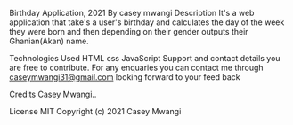 Birthday Application, 2021
By casey mwangi
Description
It's a web application that take's a user's birthday and calculates the day of the week they were born and then depending on their gender outputs their Ghanian(Akan) name.

Technologies Used
HTML
css
JavaScript
Support and contact details
you are free to contribute. For any enquaries you can contact me through caseymwangi31@gmail.com looking forward to your feed back

Credits
Casey Mwangi..

License
MIT Copyright (c) 2021 Casey Mwangi